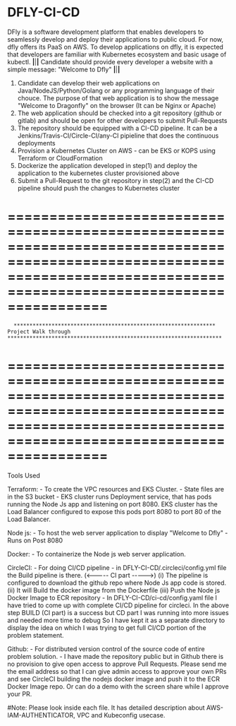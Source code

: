 # DFLY-CI-CD

DFly is a software development platform that enables developers to seamlessly develop and deploy their applications to public cloud. For now,
dfly offers its PaaS on AWS. To develop applications on dfly, it is expected that developers are familiar with Kubernetes ecosystem and basic usage of kubectl.
**************************|**************************|**************************|**************************
Candidate should provide every developer a website with a simple message: "Welcome to Dfly"
**************************|**************************|**************************|**************************
1. Candidate can develop their web applications on Java/NodeJS/Python/Golang or any programming language of their chouce. The purpose of that web application is to show the message "Welcome to Dragonfly" on the browser (It can be Nginx or Apache)
2. The web application should be checked into a git repository (github or gitlab) and should be open for other developers to submit Pull-Requests
3. The repository should be equipped with a CI-CD pipeline. It can be a Jenkins/Travis-CI/Circle-CI/any-CI pipieline that does the continuous deployments
4. Provision a Kubernetes Cluster on AWS - can be EKS or KOPS using Terraform or CloudFormation
5. Dockerize the application developed in step(1) and deploy the application to the kubernetes cluster provisioned above
6. Submit a Pull-Request to the git repository in step(2) and the CI-CD pipeline should push the changes to Kubernetes cluster

========================================================================================================================================================================
========================================================================================================================================================================

      **************************************************************** Project Walk through ********************************************************************

========================================================================================================================================================================
========================================================================================================================================================================


Tools Used

  Terraform:
    - To create the VPC resources and EKS Cluster.
    - State files are in the S3 bucket
    - EKS cluster runs Deployment service, that has pods running
      the Node Js app and listening on port 8080.
      EKS cluster has the Load Balancer configured to expose this pods port 8080
      to port 80 of the Load Balancer.

  Node js:
    - To host the web server application to display "Welcome to Dfly"
    - Runs on Post 8080

  Docker:
    - To containerize the Node js web server application.

  CircleCI:
    - For doing CI/CD pipeline
    - in DFLY-CI-CD/.circleci/config.yml file the Build pipeline is there.  (<----- CI part ----->)
      (i)   The pipeline is configured to download the github repo where Node Js app code is stored.
      (ii)  It will Build the docker image from the Dockerfile
      (iii) Push the Node js Docker Image to ECR repository
    - In DFLY-CI-CD/ci-cd/config.yaml file I have tried to come up with complete CI/CD pipeline for circleci.
      In the above step BUILD (CI part) is a success but CD part I was running into more issues and needed more time to debug
      So I have kept it as a separate directory to display the idea on which I was trying to get full CI/CD portion of the
      problem statement.

  Github:
    - For distributed version control of the source code of entire problem solution.
    - I have made the repository public but in Github there is no provision to give open access to approve Pull Requests.
      Please send me the email address so that I can give admin access to approve your own PRs and see CircleCI building
      the nodejs docker image and push it to the ECR Docker Image repo.
      Or can do a demo with the screen share while I approve your PR.

#Note: Please look inside each file. It has detailed description about AWS-IAM-AUTHENTICATOR, VPC and Kubeconfig usecase. 
